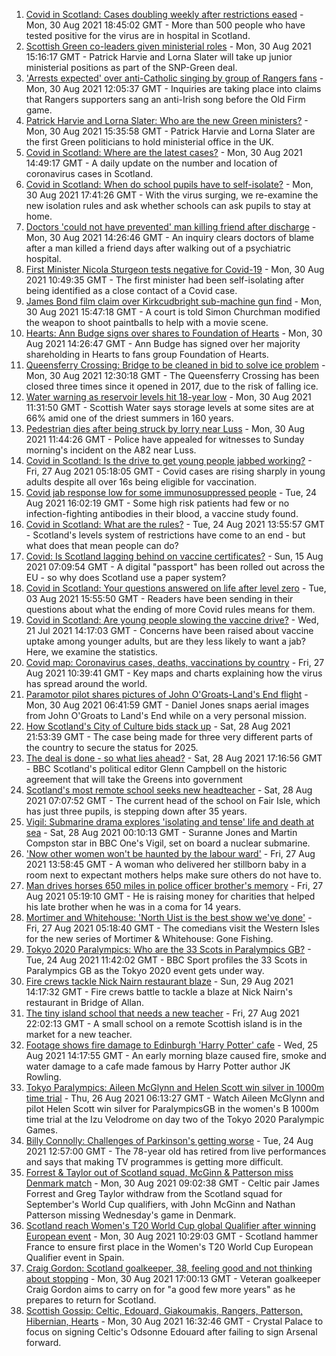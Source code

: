 1. [Covid in Scotland: Cases doubling weekly after restrictions eased](https://www.bbc.co.uk/news/uk-scotland-58383606?at_medium=RSS&at_campaign=KARANGA) - Mon, 30 Aug 2021 18:45:02 GMT - More than 500 people who have tested positive for the virus are in hospital in Scotland.
2. [Scottish Green co-leaders given ministerial roles](https://www.bbc.co.uk/news/uk-scotland-58386094?at_medium=RSS&at_campaign=KARANGA) - Mon, 30 Aug 2021 15:16:17 GMT - Patrick Harvie and Lorna Slater will take up junior ministerial positions as part of the SNP-Green deal.
3. ['Arrests expected' over anti-Catholic singing by group of Rangers fans](https://www.bbc.co.uk/news/uk-scotland-glasgow-west-58384371?at_medium=RSS&at_campaign=KARANGA) - Mon, 30 Aug 2021 12:05:37 GMT - Inquiries are taking place into claims that Rangers supporters sang an anti-Irish song before the Old Firm game.
4. [Patrick Harvie and Lorna Slater: Who are the new Green ministers?](https://www.bbc.co.uk/news/uk-scotland-scotland-politics-58268743?at_medium=RSS&at_campaign=KARANGA) - Mon, 30 Aug 2021 15:35:58 GMT - Patrick Harvie and Lorna Slater are the first Green politicians to hold ministerial office in the UK.
5. [Covid in Scotland: Where are the latest cases?](https://www.bbc.co.uk/news/uk-scotland-53511877?at_medium=RSS&at_campaign=KARANGA) - Mon, 30 Aug 2021 14:49:17 GMT - A daily update on the number and location of coronavirus cases in Scotland.
6. [Covid in Scotland: When do school pupils have to self-isolate?](https://www.bbc.co.uk/news/uk-scotland-58381883?at_medium=RSS&at_campaign=KARANGA) - Mon, 30 Aug 2021 17:41:26 GMT - With the virus surging, we re-examine the new isolation rules and ask whether schools can ask pupils to stay at home.
7. [Doctors 'could not have prevented' man killing friend after discharge](https://www.bbc.co.uk/news/uk-scotland-tayside-central-58383720?at_medium=RSS&at_campaign=KARANGA) - Mon, 30 Aug 2021 14:26:46 GMT - An inquiry clears doctors of blame after a man killed a friend days after walking out of a psychiatric hospital.
8. [First Minister Nicola Sturgeon tests negative for Covid-19](https://www.bbc.co.uk/news/uk-scotland-scotland-politics-58361884?at_medium=RSS&at_campaign=KARANGA) - Mon, 30 Aug 2021 10:49:35 GMT - The first minister had been self-isolating after being identified as a close contact of a Covid case.
9. [James Bond film claim over Kirkcudbright sub-machine gun find](https://www.bbc.co.uk/news/uk-scotland-south-scotland-58383081?at_medium=RSS&at_campaign=KARANGA) - Mon, 30 Aug 2021 15:47:18 GMT - A court is told Simon Churchman modified the weapon to shoot paintballs to help with a movie scene.
10. [Hearts: Ann Budge signs over shares to Foundation of Hearts](https://www.bbc.co.uk/sport/football/58385733?at_medium=RSS&at_campaign=KARANGA) - Mon, 30 Aug 2021 14:26:47 GMT - Ann Budge has signed over her majority shareholding in Hearts to fans group Foundation of Hearts.
11. [Queensferry Crossing: Bridge to be cleaned in bid to solve ice problem](https://www.bbc.co.uk/news/uk-scotland-edinburgh-east-fife-58384588?at_medium=RSS&at_campaign=KARANGA) - Mon, 30 Aug 2021 12:30:18 GMT - The Queensferry Crossing has been closed three times since it opened in 2017, due to the risk of falling ice.
12. [Water warning as reservoir levels hit 18-year low](https://www.bbc.co.uk/news/uk-scotland-highlands-islands-58384842?at_medium=RSS&at_campaign=KARANGA) - Mon, 30 Aug 2021 11:31:50 GMT - Scottish Water says storage levels at some sites are at 66% amid one of the driest summers in 160 years.
13. [Pedestrian dies after being struck by lorry near Luss](https://www.bbc.co.uk/news/uk-scotland-glasgow-west-58384844?at_medium=RSS&at_campaign=KARANGA) - Mon, 30 Aug 2021 11:44:26 GMT - Police have appealed for witnesses to Sunday morning's incident on the A82 near Luss.
14. [Covid in Scotland: Is the drive to get young people jabbed working?](https://www.bbc.co.uk/news/uk-scotland-58342389?at_medium=RSS&at_campaign=KARANGA) - Fri, 27 Aug 2021 05:18:05 GMT - Covid cases are rising sharply in young adults despite all over 16s being eligible for vaccination.
15. [Covid jab response low for some immunosuppressed people](https://www.bbc.co.uk/news/health-58317261?at_medium=RSS&at_campaign=KARANGA) - Tue, 24 Aug 2021 16:02:19 GMT - Some high risk patients had few or no infection-fighting antibodies in their blood, a vaccine study found.
16. [Covid in Scotland: What are the rules?](https://www.bbc.co.uk/news/uk-scotland-53166816?at_medium=RSS&at_campaign=KARANGA) - Tue, 24 Aug 2021 13:55:57 GMT - Scotland's levels system of restrictions have come to an end - but what does that mean people can do?
17. [Covid: Is Scotland lagging behind on vaccine certificates?](https://www.bbc.co.uk/news/uk-scotland-57519070?at_medium=RSS&at_campaign=KARANGA) - Sun, 15 Aug 2021 07:09:54 GMT - A digital "passport" has been rolled out across the EU - so why does Scotland use a paper system?
18. [Covid in Scotland: Your questions answered on life after level zero](https://www.bbc.co.uk/news/uk-scotland-58071989?at_medium=RSS&at_campaign=KARANGA) - Tue, 03 Aug 2021 15:55:50 GMT - Readers have been sending in their questions about what the ending of more Covid rules means for them.
19. [Covid in Scotland: Are young people slowing the vaccine drive?](https://www.bbc.co.uk/news/uk-scotland-57915106?at_medium=RSS&at_campaign=KARANGA) - Wed, 21 Jul 2021 14:17:03 GMT - Concerns have been raised about vaccine uptake among younger adults, but are they less likely to want a jab? Here, we examine the statistics.
20. [Covid map: Coronavirus cases, deaths, vaccinations by country](https://www.bbc.co.uk/news/world-51235105?at_medium=RSS&at_campaign=KARANGA) - Fri, 27 Aug 2021 10:39:41 GMT - Key maps and charts explaining how the virus has spread around the world.
21. [Paramotor pilot shares pictures of John O'Groats-Land's End flight](https://www.bbc.co.uk/news/uk-england-norfolk-58345631?at_medium=RSS&at_campaign=KARANGA) - Mon, 30 Aug 2021 06:41:59 GMT - Daniel Jones snaps aerial images from John O'Groats to Land's End while on a very personal mission.
22. [How Scotland's City of Culture bids stack up](https://www.bbc.co.uk/news/uk-scotland-south-scotland-58309840?at_medium=RSS&at_campaign=KARANGA) - Sat, 28 Aug 2021 21:53:39 GMT - The case being made for three very different parts of the country to secure the status for 2025.
23. [The deal is done - so what lies ahead?](https://www.bbc.co.uk/news/uk-scotland-scotland-politics-58371910?at_medium=RSS&at_campaign=KARANGA) - Sat, 28 Aug 2021 17:16:56 GMT - BBC Scotland's political editor Glenn Campbell on the historic agreement that will take the Greens into government
24. [Scotland's most remote school seeks new headteacher](https://www.bbc.co.uk/news/uk-scotland-north-east-orkney-shetland-58322157?at_medium=RSS&at_campaign=KARANGA) - Sat, 28 Aug 2021 07:07:52 GMT - The current head of the school on Fair Isle, which has just three pupils, is stepping down after 35 years.
25. [Vigil: Submarine drama explores 'isolating and tense' life and death at sea](https://www.bbc.co.uk/news/entertainment-arts-58334990?at_medium=RSS&at_campaign=KARANGA) - Sat, 28 Aug 2021 00:10:13 GMT - Suranne Jones and Martin Compston star in BBC One's Vigil, set on board a nuclear submarine.
26. ['Now other women won't be haunted by the labour ward'](https://www.bbc.co.uk/news/uk-scotland-glasgow-west-58348827?at_medium=RSS&at_campaign=KARANGA) - Fri, 27 Aug 2021 13:58:45 GMT - A woman who delivered her stillborn baby in a room next to expectant mothers helps make sure others do not have to.
27. [Man drives horses 650 miles in police officer brother's memory](https://www.bbc.co.uk/news/uk-scotland-north-east-orkney-shetland-58028532?at_medium=RSS&at_campaign=KARANGA) - Fri, 27 Aug 2021 05:19:10 GMT - He is raising money for charities that helped his late brother when he was in a coma for 14 years.
28. [Mortimer and Whitehouse: 'North Uist is the best show we've done'](https://www.bbc.co.uk/news/uk-scotland-highlands-islands-58341993?at_medium=RSS&at_campaign=KARANGA) - Fri, 27 Aug 2021 05:18:40 GMT - The comedians visit the Western Isles for the new series of Mortimer & Whitehouse: Gone Fishing.
29. [Tokyo 2020 Paralympics: Who are the 33 Scots in Paralympics GB?](https://www.bbc.co.uk/sport/disability-sport/58272054?at_medium=RSS&at_campaign=KARANGA) - Tue, 24 Aug 2021 11:42:02 GMT - BBC Sport profiles the 33 Scots in Paralympics GB as the Tokyo 2020 event gets under way.
30. [Fire crews tackle Nick Nairn restaurant blaze](https://www.bbc.co.uk/news/uk-scotland-58378152?at_medium=RSS&at_campaign=KARANGA) - Sun, 29 Aug 2021 14:17:32 GMT - Fire crews battle to tackle a blaze at Nick Nairn's restaurant in Bridge of Allan.
31. [The tiny island school that needs a new teacher](https://www.bbc.co.uk/news/uk-scotland-58363674?at_medium=RSS&at_campaign=KARANGA) - Fri, 27 Aug 2021 22:02:13 GMT - A small school on a remote Scottish island is in the market for a new teacher.
32. [Footage shows fire damage to Edinburgh 'Harry Potter' cafe](https://www.bbc.co.uk/news/uk-scotland-58333804?at_medium=RSS&at_campaign=KARANGA) - Wed, 25 Aug 2021 14:17:55 GMT - An early morning blaze caused fire, smoke and water damage to a cafe made famous by Harry Potter author JK Rowling.
33. [Tokyo Paralympics: Aileen McGlynn and Helen Scott win silver in 1000m time trial](https://www.bbc.co.uk/sport/av/disability-sport/58339463?at_medium=RSS&at_campaign=KARANGA) - Thu, 26 Aug 2021 06:13:27 GMT - Watch Aileen McGlynn and pilot Helen Scott win silver for ParalympicsGB in the women's B 1000m time trial at the Izu Velodrome on day two of the Tokyo 2020 Paralympic Games.
34. [Billy Connolly: Challenges of Parkinson's getting worse](https://www.bbc.co.uk/news/uk-scotland-58319635?at_medium=RSS&at_campaign=KARANGA) - Tue, 24 Aug 2021 12:57:00 GMT - The 78-year old has retired from live performances and says that making TV programmes is getting more difficult.
35. [Forrest & Taylor out of Scotland squad, McGinn & Patterson miss Denmark match](https://www.bbc.co.uk/sport/football/58369233?at_medium=RSS&at_campaign=KARANGA) - Mon, 30 Aug 2021 09:02:38 GMT - Celtic pair James Forrest and Greg Taylor withdraw from the Scotland squad for September's World Cup qualifiers, with John McGinn and Nathan Patterson missing Wednesday's game in Denmark.
36. [Scotland reach Women's T20 World Cup global Qualifier after winning European event](https://www.bbc.co.uk/sport/cricket/58383070?at_medium=RSS&at_campaign=KARANGA) - Mon, 30 Aug 2021 10:29:03 GMT - Scotland hammer France to ensure first place in the Women's T20 World Cup European Qualifier event in Spain.
37. [Craig Gordon: Scotland goalkeeper, 38, feeling good and not thinking about stopping](https://www.bbc.co.uk/sport/football/58383073?at_medium=RSS&at_campaign=KARANGA) - Mon, 30 Aug 2021 17:00:13 GMT - Veteran goalkeeper Craig Gordon aims to carry on for "a good few more years" as he prepares to return for Scotland.
38. [Scottish Gossip: Celtic, Edouard, Giakoumakis, Rangers, Patterson, Hibernian, Hearts](https://www.bbc.co.uk/sport/football/58382160?at_medium=RSS&at_campaign=KARANGA) - Mon, 30 Aug 2021 16:32:46 GMT - Crystal Palace to focus on signing Celtic's Odsonne Edouard after failing to sign Arsenal forward.

